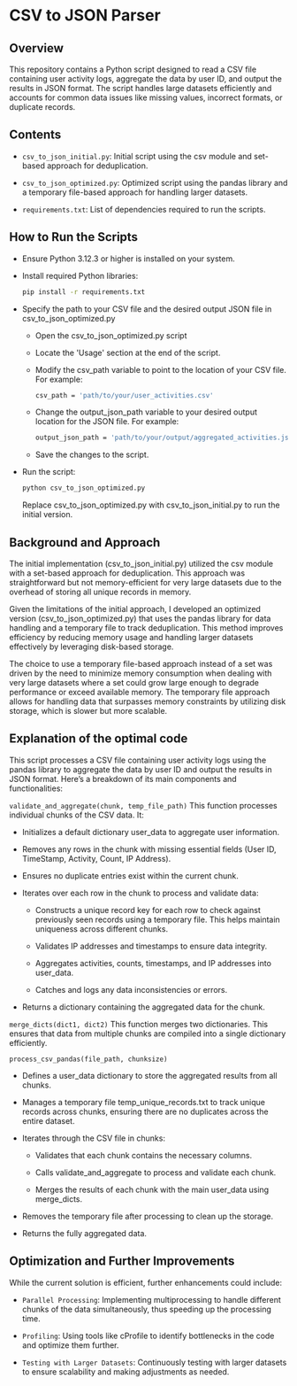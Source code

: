 # CSV to JSON Parser

## Overview
This repository contains a Python script designed to read a CSV file containing user activity logs, aggregate the data by user ID, and output the results in JSON format. The script handles large datasets efficiently and accounts for common data issues like missing values, incorrect formats, or duplicate records.

## Contents
- `csv_to_json_initial.py`: Initial script using the csv module and set-based approach for deduplication.

- `csv_to_json_optimized.py`: Optimized script using the pandas library and a temporary file-based approach for handling larger datasets.

- `requirements.txt`: List of dependencies required to run the scripts.

## How to Run the Scripts
- Ensure Python 3.12.3 or higher is installed on your system.

- Install required Python libraries:
    ```bash
    pip install -r requirements.txt
    ```
- Specify the path to your CSV file and the desired output JSON file in csv_to_json_optimized.py  

    - Open the csv_to_json_optimized.py script  
    - Locate the 'Usage' section at the end of the script.  
    - Modify the csv_path variable to point to the location of your CSV file. For example:
  
        ```bash
        csv_path = 'path/to/your/user_activities.csv'
        ```
    - Change the output_json_path variable to your desired output location for the JSON file. For example:  
  
        ```bash
        output_json_path = 'path/to/your/output/aggregated_activities.json'
        ```
    - Save the changes to the script.

- Run the script:
    ```bash
    python csv_to_json_optimized.py
    ```
    Replace csv_to_json_optimized.py with csv_to_json_initial.py to run the initial version.

## Background and Approach

The initial implementation (csv_to_json_initial.py) utilized the csv module with a set-based approach for deduplication. This approach was straightforward but not memory-efficient for very large datasets due to the overhead of storing all unique records in memory.

Given the limitations of the initial approach, I developed an optimized version (csv_to_json_optimized.py) that uses the pandas library for data handling and a temporary file to track deduplication. This method improves efficiency by reducing memory usage and handling larger datasets effectively by leveraging disk-based storage.

The choice to use a temporary file-based approach instead of a set was driven by the need to minimize memory consumption when dealing with very large datasets where a set could grow large enough to degrade performance or exceed available memory. The temporary file approach allows for handling data that surpasses memory constraints by utilizing disk storage, which is slower but more scalable.

## Explanation of the optimal code

This script processes a CSV file containing user activity logs using the pandas library to aggregate the data by user ID and output the results in JSON format. Here’s a breakdown of its main components and functionalities:

`validate_and_aggregate(chunk, temp_file_path)`
This function processes individual chunks of the CSV data. It:

- Initializes a default dictionary user_data to aggregate user information.
  
- Removes any rows in the chunk with missing essential fields (User ID, TimeStamp, Activity, Count, IP Address).

- Ensures no duplicate entries exist within the current chunk.

- Iterates over each row in the chunk to process and validate data:

    - Constructs a unique record key for each row to check against previously seen records using a temporary file. This helps maintain uniqueness across different chunks.

    - Validates IP addresses and timestamps to ensure data integrity.

    - Aggregates activities, counts, timestamps, and IP addresses into user_data.

    - Catches and logs any data inconsistencies or errors.
- Returns a dictionary containing the aggregated data for the chunk.

`merge_dicts(dict1, dict2)`
This function merges two dictionaries. This ensures that data from multiple chunks are compiled into a single dictionary efficiently.

`process_csv_pandas(file_path, chunksize)`
- Defines a user_data dictionary to store the aggregated results from all chunks.
- Manages a temporary file temp_unique_records.txt to track unique records across chunks, ensuring there are no duplicates across the entire dataset.
- Iterates through the CSV file in chunks:

    - Validates that each chunk contains the necessary columns.

    - Calls validate_and_aggregate to process and validate each chunk.

    - Merges the results of each chunk with the main user_data using merge_dicts.

- Removes the temporary file after processing to clean up the storage.  

- Returns the fully aggregated data.


## Optimization and Further Improvements

While the current solution is efficient, further enhancements could include:

- `Parallel Processing`: Implementing multiprocessing to handle different chunks of the data simultaneously, thus speeding up the processing time.

- `Profiling`: Using tools like cProfile to identify bottlenecks in the code and optimize them further.

- `Testing with Larger Datasets`: Continuously testing with larger datasets to ensure scalability and making adjustments as needed.

